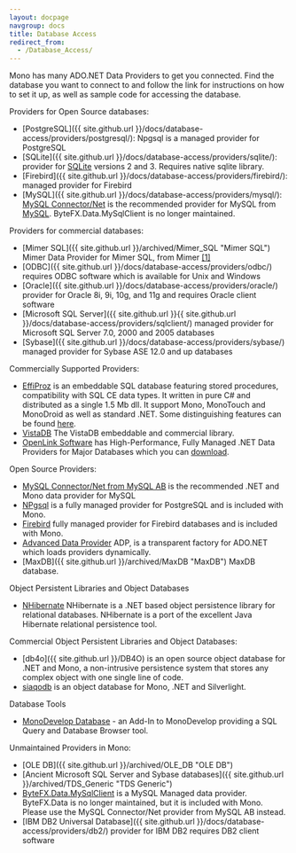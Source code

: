```yaml
---
layout: docpage
navgroup: docs
title: Database Access
redirect_from:
  - /Database_Access/
---
```


Mono has many ADO.NET Data Providers to get you connected. Find the database you want to connect to and follow the link for instructions on how to set it up, as well as sample code for accessing the database.

Providers for Open Source databases:

-   [PostgreSQL]({{ site.github.url }}/docs/database-access/providers/postgresql/): Npgsql is a managed provider for PostgreSQL
-   [SQLite]({{ site.github.url }}/docs/database-access/providers/sqlite/): provider for [SQLite](http://www.sqlite.org) versions 2 and 3. Requires native sqlite library.
-   [Firebird]({{ site.github.url }}/docs/database-access/providers/firebird/): managed provider for Firebird
-   [MySQL]({{ site.github.url }}/docs/database-access/providers/mysql/): [MySQL Connector/Net](http://dev.mysql.com/downloads/connector/net/) is the recommended provider for MySQL from [MySQL](http://www.mysql.com/). ByteFX.Data.MySqlClient is no longer maintained.

Providers for commercial databases:

-   [Mimer SQL]({{ site.github.url }}/archived/Mimer_SQL "Mimer SQL") Mimer Data Provider for Mimer SQL, from Mimer [[1]](http://developer.mimer.com/platforms/productinfo_39.htm)
-   [ODBC]({{ site.github.url }}/docs/database-access/providers/odbc/) requires ODBC software which is available for Unix and Windows
-   [Oracle]({{ site.github.url }}/docs/database-access/providers/oracle/) provider for Oracle 8i, 9i, 10g, and 11g and requires Oracle client software
-   [Microsoft SQL Server]({{ site.github.url }}{{ site.github.url }}/docs/database-access/providers/sqlclient/) managed provider for Microsoft SQL Server 7.0, 2000 and 2005 databases
-   [Sybase]({{ site.github.url }}/docs/database-access/providers/sybase/) managed provider for Sybase ASE 12.0 and up databases

Commercially Supported Providers:

-   [EffiProz](http://www.EffiProz.com) is an embeddable SQL database featuring stored procedures, compatibility with SQL CE data types. It written in pure C\# and distributed as a single 1.5 Mb dll. It support Mono, MonoTouch and MonoDroid as well as standard .NET. Some distinguishing features can be found [here](http://blog.effiproz.com/2011/04/effiproz-vs-sqlite-file-database.html).
-   [VistaDB](http://www.vistadb.com) The VistaDB embeddable and commercial library.
-   [OpenLink Software](http://www.openlinksw.com/) has High-Performance, Fully Managed .NET Data Providers for Major Databases which you can [download](http://oplweb.openlinksw.com:8080/download/).

Open Source Providers:

-   [MySQL Connector/Net from MySQL AB](http://dev.mysql.com/downloads/connector/net/) is the recommended .NET and Mono data provider for MySQL
-   [NPgsql](http://npgsql.projects.postgresql.org/) is a fully managed provider for PostgreSQL and is included with Mono.
-   [Firebird](http://sourceforge.net/projects/firebird/) fully managed provider for Firebird databases and is included with Mono.
-   [Advanced Data Provider](http://advanced-ado.sourceforge.net/) ADP, is a transparent factory for ADO.NET which loads providers dynamically.
-   [MaxDB]({{ site.github.url }}/archived/MaxDB "MaxDB") MaxDB database.

Object Persistent Libraries and Object Databases

-   [NHibernate](http://wiki.nhibernate.org/display/NH/Home) NHibernate is a .NET based object persistence library for relational databases. NHibernate is a port of the excellent Java Hibernate relational persistence tool.

Commercial Object Persistent Libraries and Object Databases:

-   [db4o]({{ site.github.url }}/DB4O) is an open source object database for .NET and Mono, a non-intrusive persistence system that stores any complex object with one single line of code.
-   [siaqodb](http://siaqodb.com) is an object database for Mono, .NET and Silverlight.

Database Tools

-   [MonoDevelop Database](http://www.monodevelop.com/) - an Add-In to MonoDevelop providing a SQL Query and Database Browser tool.

Unmaintained Providers in Mono:

-   [OLE DB]({{ site.github.url }}/archived/OLE_DB "OLE DB")
-   [Ancient Microsoft SQL Server and Sybase databases]({{ site.github.url }}/archived/TDS_Generic "TDS Generic")
-   [ByteFX.Data.MySqlClient](http://sourceforge.net/projects/mysqlnet/) is a MySQL Managed data provider. ByteFX.Data is no longer maintained, but it is included with Mono. Please use the MySQL Connector/Net provider from MySQL AB instead.
-   [IBM DB2 Universal Database]({{ site.github.url }}/docs/database-access/providers/db2/) provider for IBM DB2 requires DB2 client software


